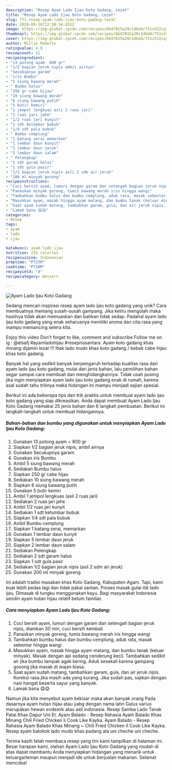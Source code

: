 ```yaml
---
description: "Resep Ayam Lado Ijau Koto Gadang, Lezat"
title: "Resep Ayam Lado Ijau Koto Gadang, Lezat"
slug: 771-resep-ayam-lado-ijau-koto-gadang-lezat
date: 2020-09-26T22:58:54.831Z
image: https://img-global.cpcdn.com/recipes/bb47015a20c1dbdd/751x532cq70/ayam-lado-ijau-koto-gadang-foto-resep-utama.jpg
thumbnail: https://img-global.cpcdn.com/recipes/bb47015a20c1dbdd/751x532cq70/ayam-lado-ijau-koto-gadang-foto-resep-utama.jpg
cover: https://img-global.cpcdn.com/recipes/bb47015a20c1dbdd/751x532cq70/ayam-lado-ijau-koto-gadang-foto-resep-utama.jpg
author: Millie Roberts
ratingvalue: 4.9
reviewcount: 11
recipeingredient:
- "13 potong ayam  800 gr"
- "1/2 bagian jeruk nipis ambil airnya"
- "Secukupnya garam"
- "iris Bumbu"
- "5 siung bawang merah"
- " Bumbu halus"
- "250 gr cabe hijau"
- "10 siung bawang merah"
- "6 siung bawang putih"
- "5 butir kemiri"
- "1 jempol lengkuas asli 2 ruas jari"
- "2 ruas jari jahe"
- "1/2 ruas jari kunyit"
- "1 sdt ketumbar bubuk"
- "1/4 sdt pala bubuk"
- " Bumbu cemplung"
- "1 batang serai memarkan"
- "1 lembar daun kunyit"
- "5 lembar daun jeruk"
- "2 lembar daun salam"
- " Pelengkap"
- "2 sdt garam halus"
- "1 sdt gula pasir"
- "1/2 bagian jeruk nipis asli 2 sdm air jeruk"
- "200 ml minyak goreng"
recipeinstructions:
- "Cuci bersih ayam, lumuri dengan garam dan setengah bagian jeruk nipis, diamkan 30 min, cuci bersih kembali"
- "Panaskan minyak goreng, tumis bawang merah iris hingga wangi"
- "Tambahkan bumbu halus dan bumbu cemplung, aduk rata, masak sebentar hingga wangi"
- "Masukkan ayam, masak hingga ayam matang, dan bumbu tanak (keluar minyak). Masak dengan api sedang cenderung kecil. Tambahkan sedikit air jika bumbu tampak agak kering. Aduk sesekali karena gampang gosong jika masak di wajan biasa."
- "Saat ayam sudah matang, tambahkan garam, gula, dan air jeruk nipis. Koreksi rasa jika masih ada yang kurang. Jika sudah pas, sajikan dengan nasi hangat beserta sayur yang banyak."
- "Lamak bana 😋😋"
categories:
- Resep
tags:
- ayam
- lado
- ijau

katakunci: ayam lado ijau 
nutrition: 215 calories
recipecuisine: Indonesian
preptime: "PT25M"
cooktime: "PT30M"
recipeyield: "4"
recipecategory: Dessert

---
```



![Ayam Lado Ijau Koto Gadang](https://img-global.cpcdn.com/recipes/bb47015a20c1dbdd/751x532cq70/ayam-lado-ijau-koto-gadang-foto-resep-utama.jpg)

Sedang mencari inspirasi resep ayam lado ijau koto gadang yang unik? Cara membuatnya memang susah-susah gampang. Jika keliru mengolah maka hasilnya tidak akan memuaskan dan bahkan tidak sedap. Padahal ayam lado ijau koto gadang yang enak seharusnya memiliki aroma dan cita rasa yang mampu memancing selera kita.

Enjoy this video Don&#39;t forget to like, comment and subscribe Follow me on ig : @elsafj #ayamladohijau #resepnusantara. Ayam koto gadang khas minang dijamin lezat !!! Itiak lado mudo khas koto gadang / bebek cabe hijau khas koto gadang.

Banyak hal yang sedikit banyak berpengaruh terhadap kualitas rasa dari ayam lado ijau koto gadang, mulai dari jenis bahan, lalu pemilihan bahan segar sampai cara membuat dan menghidangkannya. Tidak usah pusing jika ingin menyiapkan ayam lado ijau koto gadang enak di rumah, karena asal sudah tahu triknya maka hidangan ini mampu menjadi sajian spesial.


Berikut ini ada beberapa tips dan trik praktis untuk membuat ayam lado ijau koto gadang yang siap dikreasikan. Anda dapat membuat Ayam Lado Ijau Koto Gadang memakai 25 jenis bahan dan 6 langkah pembuatan. Berikut ini langkah-langkah untuk membuat hidangannya.

<!--inarticleads1-->

##### Bahan-bahan dan bumbu yang digunakan untuk menyiapkan Ayam Lado Ijau Koto Gadang:

1. Gunakan 13 potong ayam ~ 800 gr
1. Siapkan 1/2 bagian jeruk nipis, ambil airnya
1. Gunakan Secukupnya garam
1. Gunakan iris Bumbu
1. Ambil 5 siung bawang merah
1. Sediakan  Bumbu halus
1. Siapkan 250 gr cabe hijau
1. Sediakan 10 siung bawang merah
1. Siapkan 6 siung bawang putih
1. Gunakan 5 butir kemiri
1. Ambil 1 jempol lengkuas (asli 2 ruas jari)
1. Sediakan 2 ruas jari jahe
1. Ambil 1/2 ruas jari kunyit
1. Sediakan 1 sdt ketumbar bubuk
1. Siapkan 1/4 sdt pala bubuk
1. Ambil  Bumbu cemplung
1. Siapkan 1 batang serai, memarkan
1. Gunakan 1 lembar daun kunyit
1. Siapkan 5 lembar daun jeruk
1. Siapkan 2 lembar daun salam
1. Sediakan  Pelengkap
1. Sediakan 2 sdt garam halus
1. Siapkan 1 sdt gula pasir
1. Sediakan 1/2 bagian jeruk nipis (asli 2 sdm air jeruk)
1. Gunakan 200 ml minyak goreng


Ini adalah tradisi masakan khas Koto Gadang, Kabupaten Agam. Tapi, kami buat lebih pedas lagi dan tidak pakai santan. Proses masak gulai itik lado ijau, Dimasak di tungku menggunakan kayu. Bagi masyarakat Indonesia sendiri ayam hutan hijau relatif belum familiar. 

<!--inarticleads2-->

##### Cara menyiapkan Ayam Lado Ijau Koto Gadang:

1. Cuci bersih ayam, lumuri dengan garam dan setengah bagian jeruk nipis, diamkan 30 min, cuci bersih kembali
1. Panaskan minyak goreng, tumis bawang merah iris hingga wangi
1. Tambahkan bumbu halus dan bumbu cemplung, aduk rata, masak sebentar hingga wangi
1. Masukkan ayam, masak hingga ayam matang, dan bumbu tanak (keluar minyak). Masak dengan api sedang cenderung kecil. Tambahkan sedikit air jika bumbu tampak agak kering. Aduk sesekali karena gampang gosong jika masak di wajan biasa.
1. Saat ayam sudah matang, tambahkan garam, gula, dan air jeruk nipis. Koreksi rasa jika masih ada yang kurang. Jika sudah pas, sajikan dengan nasi hangat beserta sayur yang banyak.
1. Lamak bana 😋😋


Namun jika kita menyebut ayam bekisar maka akan banyak orang Pada dasarnya ayam hutan hijau atau yabg dengan nama latin Galus varius merupakan hewan endemik atau asli indonesia. Resep Samba Lado Tanak Patai Khas Dapur Uni Et. Ayam Balado - Resep Rahasia Ayam Balado Khas Minang Chili Fried Chicken Ii Cook Like Kayka. Ayam Balado - Resep Rahasia Ayam Balado Khas Minang ~ Chili Fried Chicken II Cook Like Kayka. Resep ayam batokok lado mudo khas padang ala uni cheche uni cheche. 

Terima kasih telah membaca resep yang tim kami tampilkan di halaman ini. Besar harapan kami, olahan Ayam Lado Ijau Koto Gadang yang mudah di atas dapat membantu Anda menyiapkan hidangan yang menarik untuk keluarga/teman maupun menjadi ide untuk berjualan makanan. Selamat mencoba!
